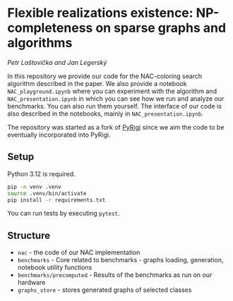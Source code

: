 # Flexible realizations existence: NP-completeness on sparse graphs and algorithms

*Petr Laštovička and Jan Legerský*

In this repository we provide our code for the NAC-coloring search algorithm
described in the paper. We also provide a notebook `NAC_playground.ipynb` where
you can experiment with the algorithm and `NAC_presentation.ipynb`
in which you can see how we run and analyze our benchmarks. You can also run them yourself.
The interface of our code is also described in the notebooks, mainly in `NAC_presentation.ipynb`.

The repository was started as a fork of [PyRigi](https://github.com/PyRigi/PyRigi) since we aim the code to be eventually incorporated into PyRigi.

## Setup

Python 3.12 is required.

```bash
pip -m venv .venv
source .venv/bin/activate
pip install -r requirements.txt
```

You can run tests by executing `pytest`.

## Structure
- `nac` - the code of our NAC implementation
- `benchmarks` - Core related to benchmarks - graphs loading, generation, notebook utility functions
- `benchmarks/precomputed` - Results of the benchmarks as run on our hardware
- `graphs_store` - stores generated graphs of selected classes
